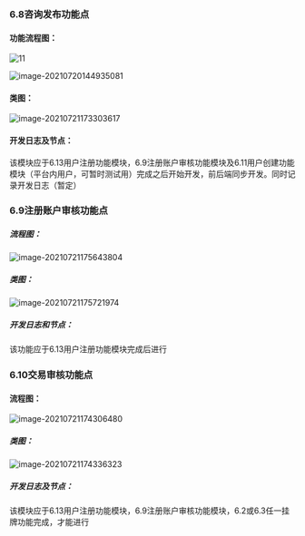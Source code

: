 ### 6.8咨询发布功能点

#### 功能流程图：

![11](.\imgs\6.8,6.9,6.10\6.8类图.png)

![image-20210720144935081](C:\Users\17237\AppData\Roaming\Typora\typora-user-images\image-20210720144935081.png)

#### 类图：

![image-20210721173303617](C:\Users\17237\AppData\Roaming\Typora\typora-user-images\image-20210721173303617.png)

#### 开发日志及节点：

该模块应于6.13用户注册功能模块，6.9注册账户审核功能模块及6.11用户创建功能模块（平台内用户，可暂时测试用）完成之后开始开发，前后端同步开发。同时记录开发日志（暂定）

### 6.9注册账户审核功能点

##### 流程图：

![image-20210721175643804](C:\Users\17237\AppData\Roaming\Typora\typora-user-images\image-20210721175643804.png)

##### 类图：

![image-20210721175721974](C:\Users\17237\AppData\Roaming\Typora\typora-user-images\image-20210721175721974.png)

##### 开发日志和节点：

该功能应于6.13用户注册功能模块完成后进行

### 6.10交易审核功能点

#### 流程图：

![image-20210721174306480](C:\Users\17237\AppData\Roaming\Typora\typora-user-images\image-20210721174306480.png)

##### 类图：

![image-20210721174336323](C:\Users\17237\AppData\Roaming\Typora\typora-user-images\image-20210721174336323.png)

##### 开发日志及节点：

该模块应于6.13用户注册功能模块，6.9注册账户审核功能模块，6.2或6.3任一挂牌功能完成，才能进行


